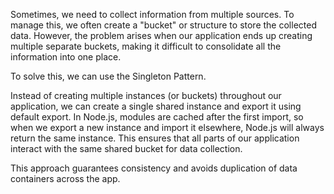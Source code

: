 Sometimes, we need to collect information from multiple sources. To manage this, we often create a "bucket" or structure to store the collected data. However, the problem arises when our application ends up creating multiple separate buckets, making it difficult to consolidate all the information into one place.

To solve this, we can use the Singleton Pattern.

Instead of creating multiple instances (or buckets) throughout our application, we can create a single shared instance and export it using default export. In Node.js, modules are cached after the first import, so when we export a new instance and import it elsewhere, Node.js will always return the same instance. This ensures that all parts of our application interact with the same shared bucket for data collection.

This approach guarantees consistency and avoids duplication of data containers across the app.
